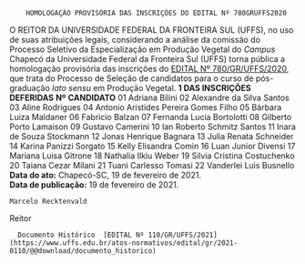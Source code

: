         HOMOLOGAÇÃO PROVISÓRIA DAS INSCRIÇÕES DO EDITAL Nº 780GRUFFS2020  

 O REITOR DA UNIVERSIDADE FEDERAL DA FRONTEIRA SUL (UFFS), no uso de suas atribuições legais, considerando a análise da comissão do Processo Seletivo da Especialização em Produção Vegetal do *Campus*  Chapecó da Universidade Federal da Fronteira Sul (UFFS) torna pública a homologação provisória das inscrições do [EDITAL Nº 780/GR/UFFS/2020](https://www.uffs.edu.br/atos-normativos/edital/gr/2020-0780), que trata do Processo de Seleção de candidatos para o curso de pós-graduação *lato sensu*  em Produção Vegetal.  **1 DAS INSCRIÇÕES DEFERIDAS**     **Nº**    **CANDIDATO**     01   Adriana Bilini     02   Alexandre da Silva Santos     03   Aline Rodrigues     04   Antonio Aristides Pereira Gomes Filho     05   Bárbara Luiza Maldaner     06   Fabricio Balzan     07   Fernanda Lucia Bortolotti     08   Gilberto Porto Lamaison     09   Gustavo Camerini     10   Ian Roberto Schmitz Santos     11   Inara de Souza Stockmann     12   Jonas Henrique Bagnara     13   Julia Renata Schneider     14   Karina Panizzi Sorgato     15   Kelly Elisandra Comin     16   Luan Junior Divensi     17   Mariana Luisa Gitrone     18   Nathalia Ilkiu Weber     19   Silvia Cristina Costuchenko     20   Taiana Cezar Milani     21   Tuani Carlesso Tomasi     22   Vanderlei Luis Busnello          **Data do ato:** Chapecó-SC, 19 de fevereiro de 2021.   
 **Data de publicação:**  19 de fevereiro de 2021. 

    Marcelo Recktenvald   
 Reitor 

      Documento Histórico  [EDITAL Nº 110/GR/UFFS/2021](https://www.uffs.edu.br/atos-normativos/edital/gr/2021-0110/@@download/documento_historico)     
      